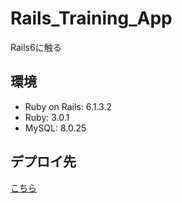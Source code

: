 # Rails_Training_App
Rails6に触る
## 環境
- Ruby on Rails: 6.1.3.2
- Ruby: 3.0.1
- MySQL: 8.0.25

## デプロイ先
[こちら](https://swimming-training-sns.herokuapp.com/users/new)
